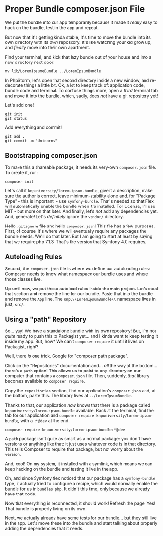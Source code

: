 # Proper Bundle composer.json File

We put the bundle into our app temporarily because it made it *really* easy
to hack on the bundle, test in the app and repeat.

But now that it's getting kinda stable, it's time to move the bundle into its own
directory with its *own* repository. It's like watching your kid grow up, and *finally*
move into their own apartment.

Find your terminal, and kick that lazy bundle out of your house and into a new directory
next door:

```terminal-silent
mv lib/LoremIpsumeBundle ../LoremIpsumBundle
```

In PhpStorm, let's open that second directory inside a new window, and re-decorate
things a little bit. Ok, a lot to keep track of: application code, bundle code
and terminal. To confuse things more, open a *third* terminal tab and move it
into the bundle, which, sadly, does *not* have a git repository yet!

Let's add one!

```terminal
git init
git status
```

Add everything and commit!

```terminal-silent
git add .
git commit -m "Unicorns"
```

## Bootstrapping composer.json

To make this a shareable package, it needs its very-own `composer.json` file. To
create it, run:

```terminal
composer init
```

Let's call it `knpuniversity/lorem-ipsum-bundle`, give it a description, make sure
the author is correct, leave minimum-stability alone and, for "Package Type" - this
is important! - use `symfony-bundle`. That's needed so that Flex will automatically
enable the bundle when it's installed. For License, I'll use MIT - but more on
that later. And finally, let's *not* add any dependencies yet. And, generate!
Let's *definitely* ignore the `vendor/` directory.

Hello `.gitignore` file and hello `composer.json`! This file has a few purposes.
First, of course, it's where we will eventually require any packages the bundle needs.
We'll do that later. But I am going to start at least by saying that we require php
7.1.3. That's the version that Symfony 4.0 requires.

## Autoloading Rules

Second, the `composer.json` file is where *we* define our autoloading rules: Composer
needs to know what namespace our bundle uses and where those classes live.

Up until now, we put those autoload rules inside the main project. Let's steal that
section and remove the line for our bundle. Paste that into the bundle and remove
the `App` line. The `KnpU\\LoremIpsumBundle\\` namespace lives in just, `src/`.

## Using a "path" Repository

So... yay! We have a standalone bundle with its own repository! But, I'm not
*quite* ready to push this to Packagist yet... and I kinda want to keep testing
it inside my app. But, how? We can't `composer require` it until it lives on
Packagist, right?

Well, there *is* one trick. Google for "composer path package".

Click on the "Repositories" documentation and... *all* the way at the bottom...
there's a `path` option! This allows us to point to any directory on our computer
that contains a `composer.json` file. Then, suddenly, *that* library becomes available
to `composer require`.

Copy the `repositories` section, find our application's `composer.json` and, at
the bottom, paste this. The library lives at `../LoremIpsumBundle`.

Thanks to that, our application *now* knows that there is a package called
`knpuniversity/lorem-ipsum-bundle` available. Back at the terminal, find the tab
for our application and
`composer require knpuniversity/lorem-ipsum-bundle`, with a `:*@dev` at the end.

```terminal-silent
composer require knpuniversity/lorem-ipsum-bundle:*@dev
```

A `path` package isn't quite as smart as a normal package: you don't have versions
or anything like that: it just uses whatever code is in that directory. This tells
Composer to require that package, but not worry about the version.

And, cool! On my system, it installed with a symlink, which means we can keep
hacking on the bundle and testing it live in the app.

Oh, and since Symfony flex noticed that our package has a `symfony-bundle` type,
it actually tried to configure a recipe, which would normally enable the bundle for
us in `bundles.php`. It didn't this time, only because we already have that code.

Now that everything is reconnected, it should work! Refresh the page. Yes! That
bundle is properly living on its own.

Next, we actually already have some tests for our bundle... but they still live
in the app. Let's move these into the bundle and start talking about properly adding
the dependencies that it needs.
